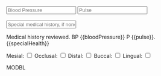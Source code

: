<!DOCTYPE html>
<html>
<script src="https://ajax.googleapis.com/ajax/libs/angularjs/1.4.8/angular.min.js"></script>
<body>
 
<form name = "vitals" ng-app="vitals" ng-controller="vitalsCtrl">
<input name = "bloodPressure" ng-model='bloodPressure' placeholder="Blood Pressure">
<input name = "pulse" ng-model='pulse' placeholder="Pulse">
<br>
<br>
<input name = "specialHealth" ng-model='specialHealth' placeholder = "Special medical history, if none leave blank">
<p>Medical history reviewed. 
<span ng-show="vitals.bloodPressure.$dirty"> BP {{bloodPressure}} </span>
<span ng-show="vitals.pulse.$dirty"> P {{pulse}}. </span>
<span ng-show="vitals.specialHealth.$dirty"> {{specialHealth}} </span>
</p>
</form>
 
<form name="surfaces" ng-contoller="SurfaceController">
   <label> Mesial:
        <input type="checkbox" ng-model= "M">
   </label>
   <label> Occlusal:
        <input type="checkbox" ng-model= "O">
   </label>
   <label> Distal:
        <input type="checkbox" ng-model= "D">
   </label>
   <label> Buccal:
        <input type="checkbox" ng-model= "B">
   </label>
   <label> Lingual:
        <input type="checkbox" ng-model= "L">
   </label>
 
<p>
<span ng-show="M">M</span><span ng-show="O">O</span><span ng-show="D">D</span><span ng-show="B">B</span><span ng-show="L">L</span>
</p>
 
</form>
  
   
 
<script>
var app = angular.module('vitals', []);
app.controller('vitalsCtrl', function($scope) {
    $scope.bloodPressure = "";
    $scope.pulse = "";
    $scope.specialHealth= "";
});
 
angular.module('SurfaceController', [])
    .controller('SurfaceController', ['$scope', function($scope) {
      $scope.checkboxModel =""
     };
    }]);
 
</script>
 
 
 
</body>
</html>

